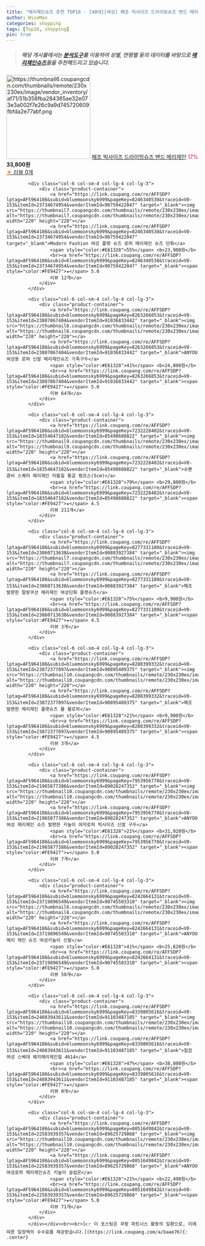 ```yaml
---
title: "메리제인슈즈 추천 TOP10 - [40대][여성] 페조 빅사이즈 드라이빙슈즈 밴드 메리제인"
author: WiseMan
categories: shopping
tags: [Top10, shopping]
pin: true
---
```


> ##### 해당 게시물에서는 [**분석도구**](https://itemscout.io/)를 이용하여 **성별**, **연령별** 등의 데이터를 바탕으로 [**메리제인슈즈**](https://link.coupang.com/a/baae76)들을 추천해드리고 있습니다.
<div class="container"><div class="row">
            <div class="col-6 col-sm-4 col-lg-4 col-lg-3">
                <div class="product-container">
                    <a href="https://link.coupang.com/re/AFFSDP?lptag=AF5964186&subid=bluemoonsky6999&pageKey=8341633753&traceid=V0-153&itemId=24090795626&vendorItemId=91110238929" target="_blank"><img src="https://thumbnail6.coupangcdn.com/thumbnails/remote/230x230ex/image/vendor_inventory/af71/51b358fba284365ae32e073e3a002f7e26c9a9d745720609fbfda2e77abf.png" alt="https://thumbnail6.coupangcdn.com/thumbnails/remote/230x230ex/image/vendor_inventory/af71/51b358fba284365ae32e073e3a002f7e26c9a9d745720609fbfda2e77abf.png" width="220" height="220"></a>
                    <a href="https://link.coupang.com/re/AFFSDP?lptag=AF5964186&subid=bluemoonsky6999&pageKey=8341633753&traceid=V0-153&itemId=24090795626&vendorItemId=91110238929" target="_blank">페조 빅사이즈 드라이빙슈즈 밴드 메리제인</a>
                    <span style="color:#E61328">17%</span> <b>33,800원</b>
                    <br><a href="https://link.coupang.com/re/AFFSDP?lptag=AF5964186&subid=bluemoonsky6999&pageKey=8341633753&traceid=V0-153&itemId=24090795626&vendorItemId=91110238929" target="_blank"><span style="color:#FE9427">★</span> 
                    리뷰 0개</a>
                </div>
            </div>
            
            <div class="col-6 col-sm-4 col-lg-4 col-lg-3">
                <div class="product-container">
                    <a href="https://link.coupang.com/re/AFFSDP?lptag=AF5964186&subid=bluemoonsky6999&pageKey=8246340538&traceid=V0-153&itemId=23734674954&vendorItemId=90759422047" target="_blank"><img src="https://thumbnail7.coupangcdn.com/thumbnails/remote/230x230ex/image/vendor_inventory/9c51/271f959aa8e55bca44b110aef2d00522a99fa3c7b28fa0917d669ba4110f.jpg" alt="https://thumbnail7.coupangcdn.com/thumbnails/remote/230x230ex/image/vendor_inventory/9c51/271f959aa8e55bca44b110aef2d00522a99fa3c7b28fa0917d669ba4110f.jpg" width="220" height="220"></a>
                    <a href="https://link.coupang.com/re/AFFSDP?lptag=AF5964186&subid=bluemoonsky6999&pageKey=8246340538&traceid=V0-153&itemId=23734674954&vendorItemId=90759422047" target="_blank">Modern Fashion 여성 플랫 슈즈 로퍼 메리제인 슈즈 단화</a>
                    <span style="color:#E61328">55%</span> <b>23,980원</b>
                    <br><a href="https://link.coupang.com/re/AFFSDP?lptag=AF5964186&subid=bluemoonsky6999&pageKey=8246340538&traceid=V0-153&itemId=23734674954&vendorItemId=90759422047" target="_blank"><span style="color:#FE9427">★</span> 5.0
                    리뷰 12개</a>
                </div>
            </div>
            
            <div class="col-6 col-sm-4 col-lg-4 col-lg-3">
                <div class="product-container">
                    <a href="https://link.coupang.com/re/AFFSDP?lptag=AF5964186&subid=bluemoonsky6999&pageKey=8263266853&traceid=V0-153&itemId=23807067404&vendorItemId=91036833442" target="_blank"><img src="https://thumbnail6.coupangcdn.com/thumbnails/remote/230x230ex/image/vendor_inventory/4af5/6d1c35ac5011353148ca6bdf5bff6077b3acefc07efbc72cfa57ba415289.jpg" alt="https://thumbnail6.coupangcdn.com/thumbnails/remote/230x230ex/image/vendor_inventory/4af5/6d1c35ac5011353148ca6bdf5bff6077b3acefc07efbc72cfa57ba415289.jpg" width="220" height="220"></a>
                    <a href="https://link.coupang.com/re/AFFSDP?lptag=AF5964186&subid=bluemoonsky6999&pageKey=8263266853&traceid=V0-153&itemId=23807067404&vendorItemId=91036833442" target="_blank">ANYOU 여성용 로퍼 신발 메리제인슈즈 가죽구두</a>
                    <span style="color:#E61328">41%</span> <b>24,800원</b>
                    <br><a href="https://link.coupang.com/re/AFFSDP?lptag=AF5964186&subid=bluemoonsky6999&pageKey=8263266853&traceid=V0-153&itemId=23807067404&vendorItemId=91036833442" target="_blank"><span style="color:#FE9427">★</span> 5.0
                    리뷰 64개</a>
                </div>
            </div>
            
            <div class="col-6 col-sm-4 col-lg-4 col-lg-3">
                <div class="product-container">
                    <a href="https://link.coupang.com/re/AFFSDP?lptag=AF5964186&subid=bluemoonsky6999&pageKey=7232228402&traceid=V0-153&itemId=18354647182&vendorItemId=85498608822" target="_blank"><img src="https://thumbnail9.coupangcdn.com/thumbnails/remote/230x230ex/image/vendor_inventory/2a71/c52c45cd4bfd38981c813175e362bb077d8d039874611934cc2f636baa48.jpg" alt="https://thumbnail9.coupangcdn.com/thumbnails/remote/230x230ex/image/vendor_inventory/2a71/c52c45cd4bfd38981c813175e362bb077d8d039874611934cc2f636baa48.jpg" width="220" height="220"></a>
                    <a href="https://link.coupang.com/re/AFFSDP?lptag=AF5964186&subid=bluemoonsky6999&pageKey=7232228402&traceid=V0-153&itemId=18354647182&vendorItemId=85498608822" target="_blank">슈뿐 콤비 스퀘어 메리제인 미들힐 통굽 펌프스(5cm)</a>
                    <span style="color:#E61328">79%</span> <b>29,800원</b>
                    <br><a href="https://link.coupang.com/re/AFFSDP?lptag=AF5964186&subid=bluemoonsky6999&pageKey=7232228402&traceid=V0-153&itemId=18354647182&vendorItemId=85498608822" target="_blank"><span style="color:#FE9427">★</span> 4.5
                    리뷰 211개</a>
                </div>
            </div>
            
            <div class="col-6 col-sm-4 col-lg-4 col-lg-3">
                <div class="product-container">
                    <a href="https://link.coupang.com/re/AFFSDP?lptag=AF5964186&subid=bluemoonsky6999&pageKey=8277331180&traceid=V0-153&itemId=23860713638&vendorItemId=90883927384" target="_blank"><img src="https://thumbnail7.coupangcdn.com/thumbnails/remote/230x230ex/image/vendor_inventory/c8e6/893bc8c9c950f30a586b6fd2af053f729c27cbe2d8eeedcadb51fdb4c321.png" alt="https://thumbnail7.coupangcdn.com/thumbnails/remote/230x230ex/image/vendor_inventory/c8e6/893bc8c9c950f30a586b6fd2af053f729c27cbe2d8eeedcadb51fdb4c321.png" width="220" height="220"></a>
                    <a href="https://link.coupang.com/re/AFFSDP?lptag=AF5964186&subid=bluemoonsky6999&pageKey=8277331180&traceid=V0-153&itemId=23860713638&vendorItemId=90883927384" target="_blank">페조 발편한 말랑쿠션 메리제인 여성단화 플랫슈즈</a>
                    <span style="color:#E61328">75%</span> <b>9,900원</b>
                    <br><a href="https://link.coupang.com/re/AFFSDP?lptag=AF5964186&subid=bluemoonsky6999&pageKey=8277331180&traceid=V0-153&itemId=23860713638&vendorItemId=90883927384" target="_blank"><span style="color:#FE9427">★</span> 4.5
                    리뷰 3개</a>
                </div>
            </div>
            
            <div class="col-6 col-sm-4 col-lg-4 col-lg-3">
                <div class="product-container">
                    <a href="https://link.coupang.com/re/AFFSDP?lptag=AF5964186&subid=bluemoonsky6999&pageKey=8280399332&traceid=V0-153&itemId=23872377097&vendorItemId=90895409375" target="_blank"><img src="https://thumbnail10.coupangcdn.com/thumbnails/remote/230x230ex/image/vendor_inventory/ebfc/3c99527fe7a12f43361fb1b3de868ef82bd1f951b30f0c57a6fc4c4b9612.png" alt="https://thumbnail10.coupangcdn.com/thumbnails/remote/230x230ex/image/vendor_inventory/ebfc/3c99527fe7a12f43361fb1b3de868ef82bd1f951b30f0c57a6fc4c4b9612.png" width="220" height="220"></a>
                    <a href="https://link.coupang.com/re/AFFSDP?lptag=AF5964186&subid=bluemoonsky6999&pageKey=8280399332&traceid=V0-153&itemId=23872377097&vendorItemId=90895409375" target="_blank">페조 발편한 메리제인 플랫슈즈 뮬 블로퍼</a>
                    <span style="color:#E61328">21%</span> <b>9,900원</b>
                    <br><a href="https://link.coupang.com/re/AFFSDP?lptag=AF5964186&subid=bluemoonsky6999&pageKey=8280399332&traceid=V0-153&itemId=23872377097&vendorItemId=90895409375" target="_blank"><span style="color:#FE9427">★</span> 4.5
                    리뷰 3개</a>
                </div>
            </div>
            
            <div class="col-6 col-sm-4 col-lg-4 col-lg-3">
                <div class="product-container">
                    <a href="https://link.coupang.com/re/AFFSDP?lptag=AF5964186&subid=bluemoonsky6999&pageKey=7953956770&traceid=V0-153&itemId=21965877386&vendorItemId=89028247352" target="_blank"><img src="https://thumbnail10.coupangcdn.com/thumbnails/remote/230x230ex/image/vendor_inventory/c365/475fb4ed134c2f39cafdb50cbdd09839b29c8298fe9246dc4482bdb885a9.jpg" alt="https://thumbnail10.coupangcdn.com/thumbnails/remote/230x230ex/image/vendor_inventory/c365/475fb4ed134c2f39cafdb50cbdd09839b29c8298fe9246dc4482bdb885a9.jpg" width="220" height="220"></a>
                    <a href="https://link.coupang.com/re/AFFSDP?lptag=AF5964186&subid=bluemoonsky6999&pageKey=7953956770&traceid=V0-153&itemId=21965877386&vendorItemId=89028247352" target="_blank">ANYOU 여성 메리제인 슈즈 발편한 키높이 여자로퍼 빅사이즈 신발 구두</a>
                    <span style="color:#E61328">21%</span> <b>31,920원</b>
                    <br><a href="https://link.coupang.com/re/AFFSDP?lptag=AF5964186&subid=bluemoonsky6999&pageKey=7953956770&traceid=V0-153&itemId=21965877386&vendorItemId=89028247352" target="_blank"><span style="color:#FE9427">★</span> 5.0
                    리뷰 7개</a>
                </div>
            </div>
            
            <div class="col-6 col-sm-4 col-lg-4 col-lg-3">
                <div class="product-container">
                    <a href="https://link.coupang.com/re/AFFSDP?lptag=AF5964186&subid=bluemoonsky6999&pageKey=8242664131&traceid=V0-153&itemId=23719896549&vendorItemId=90745503310" target="_blank"><img src="https://thumbnail6.coupangcdn.com/thumbnails/remote/230x230ex/image/vendor_inventory/30dc/9d1597e5f7985fe7c27baf3d5f1cb5c786f56d55c3333209347635e82747.jpg" alt="https://thumbnail6.coupangcdn.com/thumbnails/remote/230x230ex/image/vendor_inventory/30dc/9d1597e5f7985fe7c27baf3d5f1cb5c786f56d55c3333209347635e82747.jpg" width="220" height="220"></a>
                    <a href="https://link.coupang.com/re/AFFSDP?lptag=AF5964186&subid=bluemoonsky6999&pageKey=8242664131&traceid=V0-153&itemId=23719896549&vendorItemId=90745503310" target="_blank">ANYOU 메리 제인 슈즈 여성키높이 신발</a>
                    <span style="color:#E61328">41%</span> <b>25,620원</b>
                    <br><a href="https://link.coupang.com/re/AFFSDP?lptag=AF5964186&subid=bluemoonsky6999&pageKey=8242664131&traceid=V0-153&itemId=23719896549&vendorItemId=90745503310" target="_blank"><span style="color:#FE9427">★</span> 5.0
                    리뷰 58개</a>
                </div>
            </div>
            
            <div class="col-6 col-sm-4 col-lg-4 col-lg-3">
                <div class="product-container">
                    <a href="https://link.coupang.com/re/AFFSDP?lptag=AF5964186&subid=bluemoonsky6999&pageKey=8339805616&traceid=V0-153&itemId=24083943611&vendorItemId=91103487185" target="_blank"><img src="https://thumbnail10.coupangcdn.com/thumbnails/remote/230x230ex/image/vendor_inventory/f28f/a0e49a2e2cf554909d80c136202c0131bf144969e921b93caba16d4e2193.jpg" alt="https://thumbnail10.coupangcdn.com/thumbnails/remote/230x230ex/image/vendor_inventory/f28f/a0e49a2e2cf554909d80c136202c0131bf144969e921b93caba16d4e2193.jpg" width="220" height="220"></a>
                    <a href="https://link.coupang.com/re/AFFSDP?lptag=AF5964186&subid=bluemoonsky6999&pageKey=8339805616&traceid=V0-153&itemId=24083943611&vendorItemId=91103487185" target="_blank">힐끔 여성 스베데 웨지메리제인힐 4614</a>
                    <span style="color:#E61328">47%</span> <b>38,800원</b>
                    <br><a href="https://link.coupang.com/re/AFFSDP?lptag=AF5964186&subid=bluemoonsky6999&pageKey=8339805616&traceid=V0-153&itemId=24083943611&vendorItemId=91103487185" target="_blank"><span style="color:#FE9427">★</span> 
                    리뷰 0개</a>
                </div>
            </div>
            
            <div class="col-6 col-sm-4 col-lg-4 col-lg-3">
                <div class="product-container">
                    <a href="https://link.coupang.com/re/AFFSDP?lptag=AF5964186&subid=bluemoonsky6999&pageKey=8051649842&traceid=V0-153&itemId=22583939357&vendorItemId=89625729868" target="_blank"><img src="https://thumbnail10.coupangcdn.com/thumbnails/remote/230x230ex/image/vendor_inventory/d1e3/05ff995eb228353a352fc617fda979a0b4fe2ff0a3aa7ac749de397a06c6.jpg" alt="https://thumbnail10.coupangcdn.com/thumbnails/remote/230x230ex/image/vendor_inventory/d1e3/05ff995eb228353a352fc617fda979a0b4fe2ff0a3aa7ac749de397a06c6.jpg" width="220" height="220"></a>
                    <a href="https://link.coupang.com/re/AFFSDP?lptag=AF5964186&subid=bluemoonsky6999&pageKey=8051649842&traceid=V0-153&itemId=22583939357&vendorItemId=89625729868" target="_blank">ANYOU 여성로퍼 메리제인슈즈 키높이 슬립온</a>
                    <span style="color:#E61328">21%</span> <b>22,490원</b>
                    <br><a href="https://link.coupang.com/re/AFFSDP?lptag=AF5964186&subid=bluemoonsky6999&pageKey=8051649842&traceid=V0-153&itemId=22583939357&vendorItemId=89625729868" target="_blank"><span style="color:#FE9427">★</span> 5.0
                    리뷰 71개</a>
                </div>
            </div>
            </div></div><br><br>[👉 이 포스팅은 쿠팡 파트너스 활동의 일환으로, 이에 따른 일정액의 수수료를 제공받습니다.](https://link.coupang.com/a/baae76){: .center}